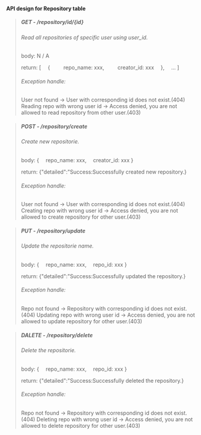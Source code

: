 #### API design for Repository table

>##### GET - /repository/id/{id}
>###### Read all repositories of specific user using user_id.
>body: N / A  
>
>return: [
>&emsp;{
>&emsp;&emsp; repo_name: xxx,
>&emsp;&emsp; creator_id: xxx
>&emsp;},
>&emsp;...
>]
>###### Exception handle:
>User not found -> User with corresponding id does not exist.(404)
>Reading repo with wrong user id -> Access denied, you are not allowed to read repository from other user.(403)

>##### POST - /repository/create
>###### Create new repositorie.
>body: {
>&emsp;repo_name: xxx,
>&emsp;creator_id: xxx
>}
>
>return: {"detailed":"Success:Successfully created new repository.}
>###### Exception handle:
>User not found -> User with corresponding id does not exist.(404)
>Creating repo with wrong user id -> Access denied, you are not allowed to create repository for other user.(403)

>##### PUT - /repository/update
>###### Update the repositorie name.
>body: {
>&emsp;repo_name: xxx,
>&emsp;repo_id: xxx
>}
>
>return: {"detailed":"Success:Successfully updated the repository.}
>###### Exception handle:
>Repo not found -> Repository with corresponding id does not exist.(404)
>Updating repo with wrong user id -> Access denied, you are not allowed to update repository for other user.(403)

>##### DALETE - /repository/delete
>###### Delete the repositorie.
>body: {
>&emsp;repo_name: xxx,
>&emsp;repo_id: xxx
>}
>
>return: {"detailed":"Success:Successfully deleted the repository.}
>###### Exception handle:
>Repo not found -> Repository with corresponding id does not exist.(404)
>Deleting repo with wrong user id -> Access denied, you are not allowed to delete repository for other user.(403)